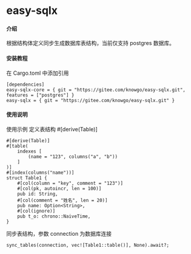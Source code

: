 # easy-sqlx

#### 介绍

根据结构体定义同步生成数据库表结构，当前仅支持 postgres 数据库。

#### 安装教程

在 Cargo.toml 中添加引用
```
[dependencies]
easy-sqlx-core = { git = "https://gitee.com/knowgo/easy-sqlx.git", features = ["postgres"] }
easy-sqlx = { git = "https://gitee.com/knowgo/easy-sqlx.git" }
```
#### 使用说明

使用示例
定义表结构 #[derive(Table)]
```
#[derive(Table)]
#[table(
    indexes [
        (name = "123", columns("a", "b"))
    ]
)] 
#[index(columns("name"))]
struct Table1 {
    #[col(column = "key", comment = "123")]
    #[col(pk, autoincr, len = 100)]
    pub id: String,
    #[col(comment = "姓名", len = 20)]
    pub name: Option<String>,
    #[col(ignore)]
    pub t_o: chrono::NaiveTime,
}
```
同步表结构，参数 connection 为数据库连接
```
sync_tables(connection, vec![Table1::table()], None).await?;
```